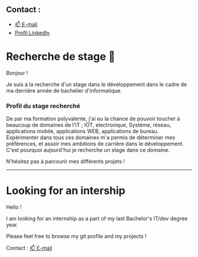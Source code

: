 ## Contact : 
- [📫 E-mail](mailto:Manon.Diana@icloud.com)
- [Profil LinkedIn](https://www.linkedin.com/in/manon-c-diana-a117b0192/)


# Recherche de stage 👃
Bonjour !

Je suis à la recherche d'un stage dans le développement dans le cadre de ma dernière année de bachelier d'informatique.

### Profil du stage recherché
De par ma formation polyvalente, j'ai eu la chance de pouvoir toucher à beaucoup de domaines de l'IT ; IOT, electronique, Système, réseau, applications mobile, applications WEB, applications de bureau. Expérimenter dans tous ces domaines m'a permis de déterminer mes préférences, et assoir mes ambitions de carrière dans le développement. C'est pourquoi aujourd'hui je recherche un stage dans ce domaine.

N'hésitez pas à parcourir mes différents projets !





____

# Looking for an intership
Hello ! 

I am looking for an internship as a part of my last Bachelor's IT/dev degree year.

Please feel free to browse my git profile and my projects !

Contact : [📫 E-mail](mailto:Manon.Diana@icloud.com)

